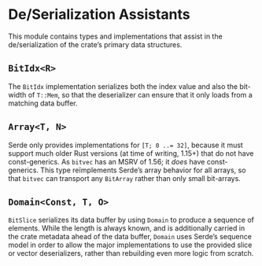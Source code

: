 # De/Serialization Assistants

This module contains types and implementations that assist in the
de/serialization of the crate’s primary data structures.

## `BitIdx<R>`

The `BitIdx` implementation serializes both the index value and also the
bit-width of `T::Mem`, so that the deserializer can ensure that it only loads
from a matching data buffer.

## `Array<T, N>`

Serde only provides implementations for `[T; 0 ..= 32]`, because it must support
much older Rust versions (at time of writing, 1.15+) that do not have
const-generics. As `bitvec` has an MSRV of 1.56; it *does* have const-generics.
This type reïmplements Serde’s array behavior for all arrays, so that `bitvec`
can transport any `BitArray` rather than only small bit-arrays.

## `Domain<Const, T, O>`

`BitSlice` serializes its data buffer by using `Domain` to produce a sequence of
elements. While the length is always known, and is additionally carried in the
crate metadata ahead of the data buffer, `Domain` uses Serde’s sequence model in
order to allow the major implementations to use the provided slice or vector
deserializers, rather than rebuilding even more logic from scratch.
